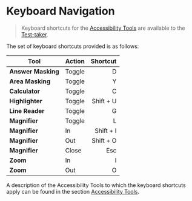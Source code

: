 <!--
created_at: 2018-10-22
authors:         
    - "Catherine Pease"
--> 


# Keyboard Navigation


> Keyboard shortcuts for the [Accessibility Tools](../appendix/glossary.md#test-taker-tools) are available to the [Test-taker](../appendix/glossary.md#test-taker).


The set of keyboard shortcuts provided is as follows:

| **Tool**                 | Action   | Shortcut    |
|--------------------------|----------|------------:|
| **Answer Masking**       | Toggle   |           D |
| **Area Masking**         | Toggle   |           Y |
| **Calculator**           | Toggle   |           C |
| **Highlighter**          | Toggle   |   Shift + U |
| **Line Reader**          | Toggle   |           G |
| **Magnifier**            | Toggle   |           L |
| **Magnifier**            | In       |   Shift + I |
| **Magnifier**            | Out      |   Shift + O |
| **Magnifier**            | Close    |         Esc |
| **Zoom**                 | In       |           I |
| **Zoom**                 | Out      |           O |


A description of the Accessibility Tools to which the keyboard shortcuts apply can be found in the section [Accessibility Tools](../taking-a-test/accessibility-tools.md).

